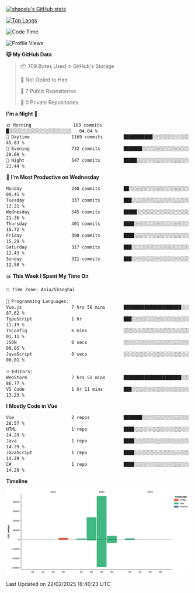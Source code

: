 [![shaoxiu's GitHub stats](https://github-readme-stats.vercel.app/api?username=shaoxiu&count_private=true&show_icons=true)](https://github.com/anuraghazra/github-readme-stats)

[![Top Langs](https://github-readme-stats.vercel.app/api/top-langs/?username=shaoxiu&layout=compact)](https://github.com/anuraghazra/github-readme-stats)


<!--START_SECTION:waka-->
![Code Time](http://img.shields.io/badge/Code%20Time-120%20hrs%2016%20mins-blue)

![Profile Views](http://img.shields.io/badge/Profile%20Views-0-blue)

**🐱 My GitHub Data** 

> 📦 709 Bytes Used in GitHub's Storage 
 > 
> 🚫 Not Opted to Hire
 > 
> 📜 7 Public Repositories 
 > 
> 🔑 0 Private Repositories 
 > 
**I'm a Night 🦉** 

```text
🌞 Morning                103 commits         █░░░░░░░░░░░░░░░░░░░░░░░░   04.04 % 
🌆 Daytime                1169 commits        ███████████░░░░░░░░░░░░░░   45.83 % 
🌃 Evening                732 commits         ███████░░░░░░░░░░░░░░░░░░   28.69 % 
🌙 Night                  547 commits         █████░░░░░░░░░░░░░░░░░░░░   21.44 % 
```
📅 **I'm Most Productive on Wednesday** 

```text
Monday                   240 commits         ██░░░░░░░░░░░░░░░░░░░░░░░   09.41 % 
Tuesday                  337 commits         ███░░░░░░░░░░░░░░░░░░░░░░   13.21 % 
Wednesday                545 commits         █████░░░░░░░░░░░░░░░░░░░░   21.36 % 
Thursday                 401 commits         ████░░░░░░░░░░░░░░░░░░░░░   15.72 % 
Friday                   390 commits         ████░░░░░░░░░░░░░░░░░░░░░   15.29 % 
Saturday                 317 commits         ███░░░░░░░░░░░░░░░░░░░░░░   12.43 % 
Sunday                   321 commits         ███░░░░░░░░░░░░░░░░░░░░░░   12.58 % 
```


📊 **This Week I Spent My Time On** 

```text
🕑︎ Time Zone: Asia/Shanghai

💬 Programming Languages: 
Vue.js                   7 hrs 56 mins       ██████████████████████░░░   87.62 % 
TypeScript               1 hr                ███░░░░░░░░░░░░░░░░░░░░░░   11.19 % 
TSConfig                 6 mins              ░░░░░░░░░░░░░░░░░░░░░░░░░   01.11 % 
JSON                     0 secs              ░░░░░░░░░░░░░░░░░░░░░░░░░   00.05 % 
JavaScript               0 secs              ░░░░░░░░░░░░░░░░░░░░░░░░░   00.01 % 

🔥 Editors: 
WebStorm                 7 hrs 51 mins       ██████████████████████░░░   86.77 % 
VS Code                  1 hr 11 mins        ███░░░░░░░░░░░░░░░░░░░░░░   13.23 % 
```

**I Mostly Code in Vue** 

```text
Vue                      2 repos             ███████░░░░░░░░░░░░░░░░░░   28.57 % 
HTML                     1 repo              ████░░░░░░░░░░░░░░░░░░░░░   14.29 % 
Java                     1 repo              ████░░░░░░░░░░░░░░░░░░░░░   14.29 % 
JavaScript               1 repo              ████░░░░░░░░░░░░░░░░░░░░░   14.29 % 
C#                       1 repo              ████░░░░░░░░░░░░░░░░░░░░░   14.29 % 
```



**Timeline**

![Lines of Code chart](https://raw.githubusercontent.com/shaoxiu/shaoxiu/main/assets/bar_graph.png)


 Last Updated on 22/02/2025 18:40:23 UTC
<!--END_SECTION:waka-->

